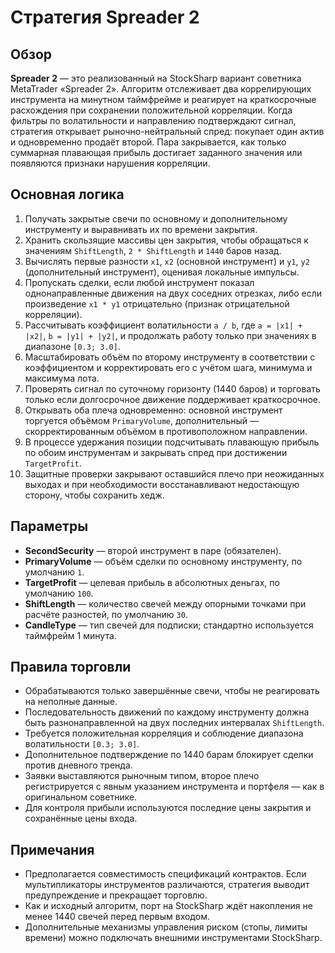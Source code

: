 # Стратегия Spreader 2

## Обзор

**Spreader 2** — это реализованный на StockSharp вариант советника MetaTrader «Spreader 2». Алгоритм отслеживает два коррелирующих инструмента на минутном таймфрейме и реагирует на краткосрочные расхождения при сохранении положительной корреляции. Когда фильтры по волатильности и направлению подтверждают сигнал, стратегия открывает рыночно-нейтральный спред: покупает один актив и одновременно продаёт второй. Пара закрывается, как только суммарная плавающая прибыль достигает заданного значения или появляются признаки нарушения корреляции.

## Основная логика

1. Получать закрытые свечи по основному и дополнительному инструменту и выравнивать их по времени закрытия.
2. Хранить скользящие массивы цен закрытия, чтобы обращаться к значениям `ShiftLength`, `2 * ShiftLength` и `1440` баров назад.
3. Вычислять первые разности `x1`, `x2` (основной инструмент) и `y1`, `y2` (дополнительный инструмент), оценивая локальные импульсы.
4. Пропускать сделки, если любой инструмент показал однонаправленные движения на двух соседних отрезках, либо если произведение `x1 * y1` отрицательно (признак отрицательной корреляции).
5. Рассчитывать коэффициент волатильности `a / b`, где `a = |x1| + |x2|`, `b = |y1| + |y2|`, и продолжать работу только при значениях в диапазоне `[0.3; 3.0]`.
6. Масштабировать объём по второму инструменту в соответствии с коэффициентом и корректировать его с учётом шага, минимума и максимума лота.
7. Проверять сигнал по суточному горизонту (1440 баров) и торговать только если долгосрочное движение поддерживает краткосрочное.
8. Открывать оба плеча одновременно: основной инструмент торгуется объёмом `PrimaryVolume`, дополнительный — скорректированным объёмом в противоположном направлении.
9. В процессе удержания позиции подсчитывать плавающую прибыль по обоим инструментам и закрывать спред при достижении `TargetProfit`.
10. Защитные проверки закрывают оставшийся плечо при неожиданных выходах и при необходимости восстанавливают недостающую сторону, чтобы сохранить хедж.

## Параметры

- **SecondSecurity** — второй инструмент в паре (обязателен).
- **PrimaryVolume** — объём сделки по основному инструменту, по умолчанию `1`.
- **TargetProfit** — целевая прибыль в абсолютных деньгах, по умолчанию `100`.
- **ShiftLength** — количество свечей между опорными точками при расчёте разностей, по умолчанию `30`.
- **CandleType** — тип свечей для подписки; стандартно используется таймфрейм 1 минута.

## Правила торговли

- Обрабатываются только завершённые свечи, чтобы не реагировать на неполные данные.
- Последовательность движений по каждому инструменту должна быть разнонаправленной на двух последних интервалах `ShiftLength`.
- Требуется положительная корреляция и соблюдение диапазона волатильности `[0.3; 3.0]`.
- Дополнительное подтверждение по 1440 барам блокирует сделки против дневного тренда.
- Заявки выставляются рыночным типом, второе плечо регистрируется с явным указанием инструмента и портфеля — как в оригинальном советнике.
- Для контроля прибыли используются последние цены закрытия и сохранённые цены входа.

## Примечания

- Предполагается совместимость спецификаций контрактов. Если мультипликаторы инструментов различаются, стратегия выводит предупреждение и прекращает торговлю.
- Как и исходный алгоритм, порт на StockSharp ждёт накопления не менее 1440 свечей перед первым входом.
- Дополнительные механизмы управления риском (стопы, лимиты времени) можно подключать внешними инструментами StockSharp.
